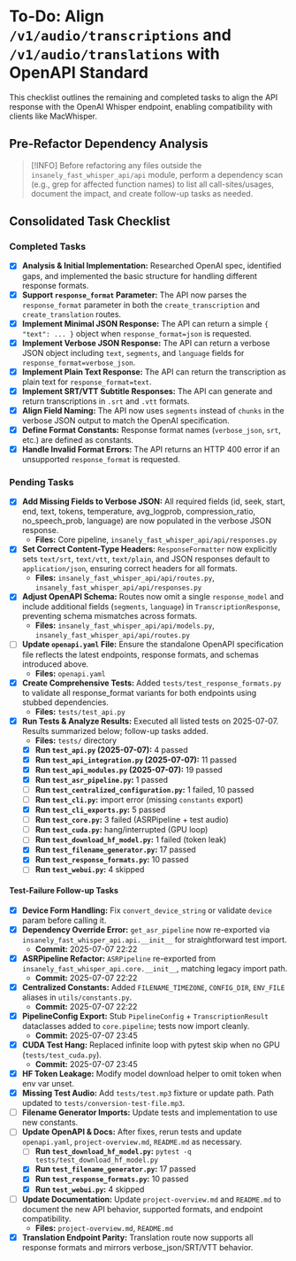# To-Do: Align `/v1/audio/transcriptions` and `/v1/audio/translations` with OpenAPI Standard

This checklist outlines the remaining and completed tasks to align the API response with the OpenAI Whisper endpoint, enabling compatibility with clients like MacWhisper.

## **Pre-Refactor Dependency Analysis**

> [!INFO]
> Before refactoring any files outside the `insanely_fast_whisper_api/api` module, perform a dependency scan (e.g., grep for affected function names) to list all call-sites/usages, document the impact, and create follow-up tasks as needed.

## Consolidated Task Checklist

### Completed Tasks

- [x] **Analysis & Initial Implementation:** Researched OpenAI spec, identified gaps, and implemented the basic structure for handling different response formats.
- [x] **Support `response_format` Parameter:** The API now parses the `response_format` parameter in both the `create_transcription` and `create_translation` routes.
- [x] **Implement Minimal JSON Response:** The API can return a simple `{ "text": ... }` object when `response_format=json` is requested.
- [x] **Implement Verbose JSON Response:** The API can return a verbose JSON object including `text`, `segments`, and `language` fields for `response_format=verbose_json`.
- [x] **Implement Plain Text Response:** The API can return the transcription as plain text for `response_format=text`.
- [x] **Implement SRT/VTT Subtitle Responses:** The API can generate and return transcriptions in `.srt` and `.vtt` formats.
- [x] **Align Field Naming:** The API now uses `segments` instead of `chunks` in the verbose JSON output to match the OpenAI specification.
- [x] **Define Format Constants:** Response format names (`verbose_json`, `srt`, etc.) are defined as constants.
- [x] **Handle Invalid Format Errors:** The API returns an HTTP 400 error if an unsupported `response_format` is requested.

### Pending Tasks

- [x] **Add Missing Fields to Verbose JSON:** All required fields (id, seek, start, end, text, tokens, temperature, avg_logprob, compression_ratio, no_speech_prob, language) are now populated in the verbose JSON response.
  - **Files:** Core pipeline, `insanely_fast_whisper_api/api/responses.py`
- [x] **Set Correct Content-Type Headers:** `ResponseFormatter` now explicitly sets `text/srt`, `text/vtt`, `text/plain`, and JSON responses default to `application/json`, ensuring correct headers for all formats.
  - **Files:** `insanely_fast_whisper_api/api/routes.py`, `insanely_fast_whisper_api/api/responses.py`
- [x] **Adjust OpenAPI Schema:** Routes now omit a single `response_model` and include additional fields (`segments`, `language`) in `TranscriptionResponse`, preventing schema mismatches across formats.
  - **Files:** `insanely_fast_whisper_api/api/models.py`, `insanely_fast_whisper_api/api/routes.py`
- [ ] **Update `openapi.yaml` File:** Ensure the standalone OpenAPI specification file reflects the latest endpoints, response formats, and schemas introduced above.
  - **Files:** `openapi.yaml`
- [x] **Create Comprehensive Tests:** Added `tests/test_response_formats.py` to validate all response_format variants for both endpoints using stubbed dependencies.
  - **Files:** `tests/test_api.py`
- [x] **Run Tests & Analyze Results:** Executed all listed tests on 2025-07-07. Results summarized below; follow-up tasks added.
  - **Files:** `tests/` directory
  - [x] **Run `test_api.py` (2025-07-07):** 4 passed
  - [x] **Run `test_api_integration.py` (2025-07-07):** 11 passed
  - [x] **Run `test_api_modules.py` (2025-07-07):** 19 passed
  - [x] **Run `test_asr_pipeline.py`:** 1 passed
  - [ ] **Run `test_centralized_configuration.py`:** 1 failed, 10 passed
  - [ ] **Run `test_cli.py`:** import error (missing `constants` export)
  - [x] **Run `test_cli_exports.py`:** 5 passed
  - [ ] **Run `test_core.py`:** 3 failed (ASRPipeline + test audio)
  - [ ] **Run `test_cuda.py`:** hang/interrupted (GPU loop)
  - [ ] **Run `test_download_hf_model.py`:** 1 failed (token leak)
  - [x] **Run `test_filename_generator.py`:** 17 passed
  - [x] **Run `test_response_formats.py`:** 10 passed
  - [ ] **Run `test_webui.py`:** 4 skipped

#### Test-Failure Follow-up Tasks

- [x] **Device Form Handling:** Fix `convert_device_string` or validate `device` param before calling it.
- [x] **Dependency Override Error:** `get_asr_pipeline` now re-exported via `insanely_fast_whisper_api.api.__init__` for straightforward test import.
  - **Commit:** 2025-07-07 22:22
- [x] **ASRPipeline Refactor:** `ASRPipeline` re-exported from `insanely_fast_whisper_api.core.__init__`, matching legacy import path.
  - **Commit:** 2025-07-07 22:22
- [x] **Centralized Constants:** Added `FILENAME_TIMEZONE`, `CONFIG_DIR`, `ENV_FILE` aliases in `utils/constants.py`.
  - **Commit:** 2025-07-07 22:22
- [x] **PipelineConfig Export:** Stub `PipelineConfig` + `TranscriptionResult` dataclasses added to `core.pipeline`; tests now import cleanly.
  - **Commit:** 2025-07-07 23:45
- [x] **CUDA Test Hang:** Replaced infinite loop with pytest skip when no GPU (`tests/test_cuda.py`).
  - **Commit:** 2025-07-07 23:45
- [x] **HF Token Leakage:** Modify model download helper to omit token when env var unset.
- [x] **Missing Test Audio:** Add `tests/test.mp3` fixture or update path. Path updated to `tests/conversion-test-file.mp3`.
- [ ] **Filename Generator Imports:** Update tests and implementation to use new constants.
- [ ] **Update OpenAPI & Docs:** After fixes, rerun tests and update `openapi.yaml`, `project-overview.md`, `README.md` as necessary.
  - [ ] **Run `test_download_hf_model.py`:** `pytest -q tests/test_download_hf_model.py`
  - [x] **Run `test_filename_generator.py`:** 17 passed
  - [x] **Run `test_response_formats.py`:** 10 passed
  - [x] **Run `test_webui.py`:** 4 skipped
- [ ] **Update Documentation:** Update `project-overview.md` and `README.md` to document the new API behavior, supported formats, and endpoint compatibility.
  - **Files:** `project-overview.md`, `README.md`
- [x] **Translation Endpoint Parity:** Translation route now supports all response formats and mirrors verbose_json/SRT/VTT behavior.
